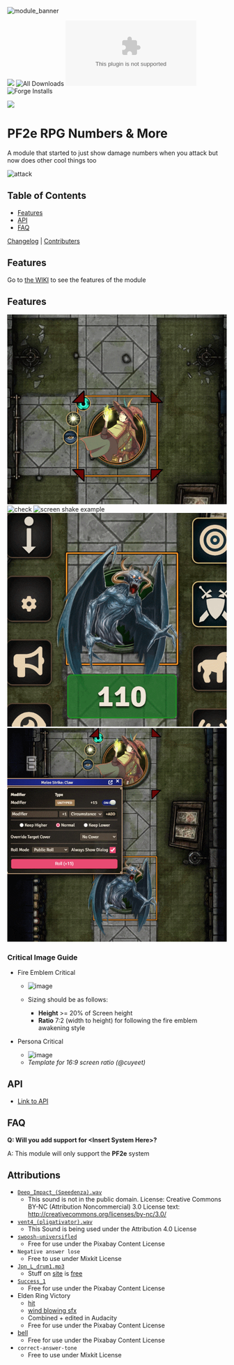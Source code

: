 ![module_banner](https://github.com/ChasarooniZ/pf2e-usage-updater/assets/79132112/3b2a4f8c-7ba1-4647-b073-d8ecac9d93a6)

![](https://img.shields.io/badge/Foundry-v12-informational)
![All Downloads](https://img.shields.io/github/downloads/ChasarooniZ/pf2e-rpg-numbers/total?color=5e0000&label=All%20Downloads)
![Latest Release Download Count](https://img.shields.io/github/downloads/ChasarooniZ/pf2e-rpg-numbers/latest/module.zip)
![Forge Installs](https://img.shields.io/badge/dynamic/json?label=Forge%20Installs&query=package.installs&suffix=%25&url=https%3A%2F%2Fforge-vtt.com%2Fapi%2Fbazaar%2Fpackage%2Fpf2e-rpg-numbers&colorB=4aa94a)

[![](https://img.shields.io/badge/ko--fi-donate-%23FF5E5B?style=flat-square&logo=ko-fi&logoColor=white)](https://ko-fi.com/Chasarooni)



# PF2e RPG Numbers & More

A module that started to just show damage numbers when you attack but now does other cool things too

![attack](https://github.com/ChasarooniZ/pf2e-rpg-numbers/assets/79132112/132d3509-d3a0-4a20-af1b-4f8c89a49c72)

## Table of Contents

-   [Features](#features)
-   [API](#api)
-   [FAQ](#faq)

[Changelog](https://github.com/ChasarooniZ/pf2e-rpg-numbers/blob/main/CHANGELOG.md) | [Contributers](https://github.com/ChasarooniZ/pf2e-rpg-numbers/blob/main/CONTRIBUTER.md)

## Features

Go to [the WIKI](https://chasarooniz.github.io/pf2e-rpg-numbers/) to see the features of the module

## Features

![attack](https://raw.githubusercontent.com/ChasarooniZ/pf2e-rpg-numbers/refs/heads/main/assets/feature-vids/damage-numbers.gif)
![check](https://github.com/ChasarooniZ/pf2e-rpg-numbers/assets/79132112/773b5b4d-cd00-4007-9eda-85ca4059f8de)
![screen shake example](https://github.com/ChasarooniZ/pf2e-rpg-numbers/assets/79132112/04b51492-81c5-4027-b7cb-f8524ec94927)
![dmg shake](https://raw.githubusercontent.com/ChasarooniZ/pf2e-rpg-numbers/refs/heads/main/assets/feature-vids/damage-shake.gif)
![rotate example](https://raw.githubusercontent.com/ChasarooniZ/pf2e-rpg-numbers/refs/heads/main/assets/feature-vids/rotate-on-attack.gif)

### Critical Image Guide

-   Fire Emblem Critical

    -   ![image](https://github.com/user-attachments/assets/508ad2e3-b4f2-455a-aad9-bdc0b6ec592e)

    -   Sizing should be as follows:
        -   **Height** >= 20% of Screen height
        -   **Ratio** 7:2 (width to height) for following the fire emblem awakening style

-   Persona Critical
    -   ![image](https://github.com/user-attachments/assets/335768a9-9bfa-4844-8d3d-f2e4ffd4cbf7)
    -   _Template for 16:9 screen ratio (@cuyeet)_

## API

-   [Link to API](https://github.com/ChasarooniZ/pf2e-rpg-numbers/wiki/API)

## FAQ

**Q: Will you add support for \<Insert System Here\>?**

A: This module will only support the **PF2e** system

## Attributions

-   [`Deep_Impact_(Speedenza).wav`](https://freesound.org/people/Speedenza/sounds/167840/)
    -   This sound is not in the public domain.
        License: Creative Commons BY-NC (Attribution Noncommercial) 3.0
        License text: http://creativecommons.org/licenses/by-nc/3.0/
-   [`vent4_(pligativator).wav`](https://freesound.org/people/plingativator/sounds/160558/)
    -   This Sound is being used under the Attribution 4.0 License
-   [`swoosh-universifled`](<[swoosh-universfield](https://pixabay.com/sound-effects/swoosh-142322/)>)
    -   Free for use under the Pixabay Content License
-   `Negative answer lose`
    -   Free to use under Mixkit License
-   [`Jpn_L_drum1.mp3`](https://taira-komori.jpn.org/playing01en.html)
    -   Stuff on [site](https://taira-komori.jpn.org/freesounden.html) is [free](https://taira-komori.jpn.org/freesounden.html)
-   [`Success_1`](https://pixabay.com/sound-effects/success-48018/)
    -   Free for use under the Pixabay Content License
-   Elden Ring Victory
    -   [hit](https://pixabay.com/sound-effects/hit-40563/)
    -   [wind blowing sfx](https://pixabay.com/sound-effects/wind-blowing-sfx-12809/)
    -   Combined + edited in Audacity
    -   Free for use under the Pixabay Content License
-   [bell](https://pixabay.com/sound-effects/bell-222490/)
    -   Free for use under the Pixabay Content License
-   `correct-answer-tone`
    -   Free to use under Mixkit License
